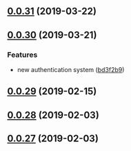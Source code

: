 ## [0.0.31](https://github.com/doomsower/whitewater/compare/@whitewater-guide/db@0.0.30...@whitewater-guide/db@0.0.31) (2019-03-22)

## [0.0.30](https://github.com/doomsower/whitewater/compare/@whitewater-guide/db@0.0.29...@whitewater-guide/db@0.0.30) (2019-03-21)

### Features

- new authentication system ([bd3f2b9](https://github.com/doomsower/whitewater/commit/bd3f2b9))

## [0.0.29](https://github.com/doomsower/whitewater/compare/@whitewater-guide/db@0.0.28...@whitewater-guide/db@0.0.29) (2019-02-15)

## [0.0.28](https://github.com/doomsower/whitewater/compare/@whitewater-guide/db@0.0.27...@whitewater-guide/db@0.0.28) (2019-02-03)

## [0.0.27](https://github.com/doomsower/whitewater/compare/@whitewater-guide/db@0.0.27...@whitewater-guide/db@0.0.27) (2019-02-03)
